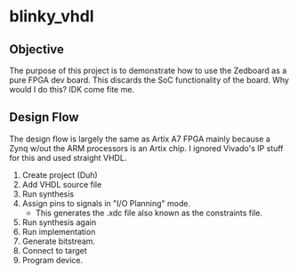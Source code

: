# blinky_vhdl

## Objective
The purpose of this project is to demonstrate how to use the Zedboard as a pure FPGA dev board. This discards the SoC functionality of the board. Why would I do this? IDK come fite me.

## Design Flow
The design flow is largely the same as Artix A7 FPGA mainly because a Zynq w/out the ARM processors is an Artix chip. I ignored Vivado's IP stuff for this and used straight VHDL.
1. Create project (Duh)
2. Add VHDL source file
3. Run synthesis
4. Assign pins to signals in "I/O Planning" mode. 
    * This generates the .xdc file also known as the constraints file.
5. Run synthesis again
6. Run implementation
7. Generate bitstream.
8. Connect to target
9. Program device.

